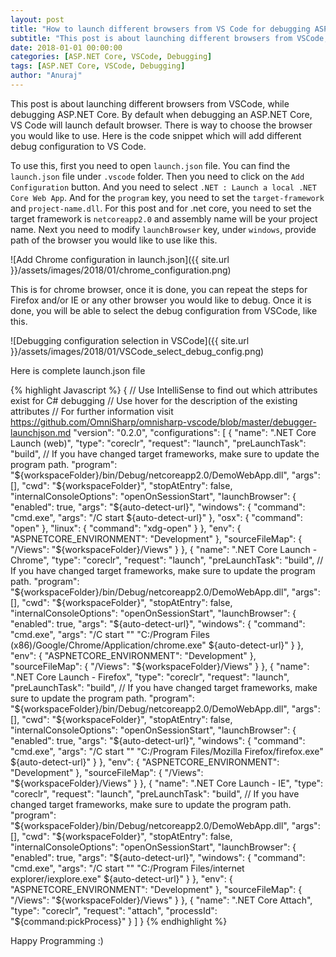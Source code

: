 ```yaml
---
layout: post
title: "How to launch different browsers from VS Code for debugging ASP.NET Core"
subtitle: "This post is about launching different browsers from VSCode, while debugging ASP.NET Core. By default when debugging an ASP.NET Core, VS Code will launch default browser. There is way to choose the browser you would like to use."
date: 2018-01-01 00:00:00
categories: [ASP.NET Core, VSCode, Debugging]
tags: [ASP.NET Core, VSCode, Debugging]
author: "Anuraj"
---
```

This post is about launching different browsers from VSCode, while debugging ASP.NET Core. By default when debugging an ASP.NET Core, VS Code will launch default browser. There is way to choose the browser you would like to use. Here is the code snippet which will add different debug configuration to VS Code. 

To use this, first you need to open `launch.json` file. You can find the `launch.json` file under `.vscode` folder. Then you need to click on the `Add Configuration` button. And you need to select `.NET : Launch a local .NET Core Web App`. And for the `program` key, you need to set the `target-framework` and `project-name.dll`. For this post and for .net core, you need to set the target framework is `netcoreapp2.0` and assembly name will be your project name. Next you need to modify `launchBrowser` key, under `windows`, provide path of the browser you would like to use like this.

![Add Chrome configuration in launch.json]({{ site.url }}/assets/images/2018/01/chrome_configuration.png)

This is for chrome browser, once it is done, you can repeat the steps for Firefox and/or IE or any other browser you would like to debug. Once it is done, you will be able to select the debug configuration from VSCode, like this.

![Debugging configuration selection in VSCode]({{ site.url }}/assets/images/2018/01/VSCode_select_debug_config.png)

Here is complete launch.json file

{% highlight Javascript %}
{
   // Use IntelliSense to find out which attributes exist for C# debugging
   // Use hover for the description of the existing attributes
   // For further information visit https://github.com/OmniSharp/omnisharp-vscode/blob/master/debugger-launchjson.md
   "version": "0.2.0",
   "configurations": [
        {
            "name": ".NET Core Launch (web)",
            "type": "coreclr",
            "request": "launch",
            "preLaunchTask": "build",
            // If you have changed target frameworks, make sure to update the program path.
            "program": "${workspaceFolder}/bin/Debug/netcoreapp2.0/DemoWebApp.dll",
            "args": [],
            "cwd": "${workspaceFolder}",
            "stopAtEntry": false,
            "internalConsoleOptions": "openOnSessionStart",
            "launchBrowser": {
                "enabled": true,
                "args": "${auto-detect-url}",
                "windows": {
                    "command": "cmd.exe",
                    "args": "/C start ${auto-detect-url}"
                },
                "osx": {
                    "command": "open"
                },
                "linux": {
                    "command": "xdg-open"
                }
            },
            "env": {
                "ASPNETCORE_ENVIRONMENT": "Development"
            },
            "sourceFileMap": {
                "/Views": "${workspaceFolder}/Views"
            }
        },
        {
            "name": ".NET Core Launch - Chrome",
            "type": "coreclr",
            "request": "launch",
            "preLaunchTask": "build",
            // If you have changed target frameworks, make sure to update the program path.
            "program": "${workspaceFolder}/bin/Debug/netcoreapp2.0/DemoWebApp.dll",
            "args": [],
            "cwd": "${workspaceFolder}",
            "stopAtEntry": false,
            "internalConsoleOptions": "openOnSessionStart",
            "launchBrowser": {
                "enabled": true,
                "args": "${auto-detect-url}",
                "windows": {
                    "command": "cmd.exe",
                    "args": "/C start \"\" \"C:/Program Files (x86)/Google/Chrome/Application/chrome.exe\" ${auto-detect-url}"
                }
            },
            "env": {
                "ASPNETCORE_ENVIRONMENT": "Development"
            },
            "sourceFileMap": {
                "/Views": "${workspaceFolder}/Views"
            }
        },
        {
            "name": ".NET Core Launch - Firefox",
            "type": "coreclr",
            "request": "launch",
            "preLaunchTask": "build",
            // If you have changed target frameworks, make sure to update the program path.
            "program": "${workspaceFolder}/bin/Debug/netcoreapp2.0/DemoWebApp.dll",
            "args": [],
            "cwd": "${workspaceFolder}",
            "stopAtEntry": false,
            "internalConsoleOptions": "openOnSessionStart",
            "launchBrowser": {
                "enabled": true,
                "args": "${auto-detect-url}",
                "windows": {
                    "command": "cmd.exe",
                    "args": "/C start \"\" \"C:/Program Files/Mozilla Firefox/firefox.exe\" ${auto-detect-url}"
                }
            },
            "env": {
                "ASPNETCORE_ENVIRONMENT": "Development"
            },
            "sourceFileMap": {
                "/Views": "${workspaceFolder}/Views"
            }
        },
        {
            "name": ".NET Core Launch - IE",
            "type": "coreclr",
            "request": "launch",
            "preLaunchTask": "build",
            // If you have changed target frameworks, make sure to update the program path.
            "program": "${workspaceFolder}/bin/Debug/netcoreapp2.0/DemoWebApp.dll",
            "args": [],
            "cwd": "${workspaceFolder}",
            "stopAtEntry": false,
            "internalConsoleOptions": "openOnSessionStart",
            "launchBrowser": {
                "enabled": true,
                "args": "${auto-detect-url}",
                "windows": {
                    "command": "cmd.exe",
                    "args": "/C start \"\" \"C:/Program Files/internet explorer/iexplore.exe\" ${auto-detect-url}"
                }
            },
            "env": {
                "ASPNETCORE_ENVIRONMENT": "Development"
            },
            "sourceFileMap": {
                "/Views": "${workspaceFolder}/Views"
            }
        },
        {
            "name": ".NET Core Attach",
            "type": "coreclr",
            "request": "attach",
            "processId": "${command:pickProcess}"
        }
    ]
}
{% endhighlight %}

Happy Programming :)
